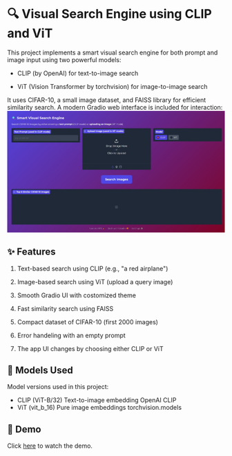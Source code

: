 # 🔍 Visual Search Engine using CLIP and ViT
This project implements a smart visual search engine for both prompt and image input using two powerful models:

* CLIP (by OpenAI) for text-to-image search

* ViT (Vision Transformer by torchvision) for image-to-image search

It uses CIFAR-10, a small image dataset, and FAISS library for efficient similarity search. A modern Gradio web interface is included for interaction:
![Example](https://github.com/PariyaKhalili/smart-visual-search-engine/blob/main/assets/app_ui.jpg)

## ✨ Features
1. Text-based search using CLIP (e.g., "a red airplane")

2. Image-based search using ViT (upload a query image)

3. Smooth Gradio UI with costomized theme

4. Fast similarity search using FAISS

5. Compact dataset of CIFAR-10 (first 2000 images)

6. Error handeling with an empty prompt

7. The app UI changes by choosing either CLIP or ViT 

## 🧠 Models Used
Model	versions used in this project:
* CLIP (ViT-B/32)	Text-to-image embedding	OpenAI CLIP
* ViT (vit_b_16)	Pure image embeddings	torchvision.models

## 🎥 Demo
Click [here](assets/demo.mp4) to watch the demo.
